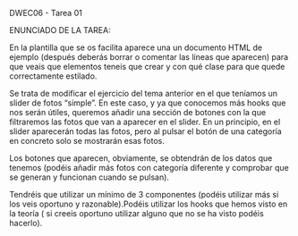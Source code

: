 DWEC06 - Tarea 01

ENUNCIADO DE LA TAREA:

En la plantilla que se os facilita aparece una un documento HTML de ejemplo (después deberás borrar o comentar las líneas que aparecen) para que veais que elementos teneis que crear y con qué clase para que quede correctamente estilado.

 

Se trata de modificar el ejercicio del tema anterior en el que teníamos un slider de fotos “simple”. En este caso, y ya que conocemos más hooks que nos serán útiles, queremos añadir una sección de botones con la que filtraremos las fotos que van a aparecer en el slider. En un principio, en el slider aparecerán todas las fotos, pero al pulsar el botón de una categoría en concreto solo se mostrarán esas fotos.

Los botones que aparecen, obviamente, se obtendrán de los datos que tenemos (podéis añadir más fotos con categoría diferente y comprobar que se generan y funcionan cuando se pulsan).

Tendréis que utilizar un mínimo de 3 componentes (podéis utilizar más si los veis oportuno y razonable).Podéis utilizar los hooks que hemos visto en la teoría ( si creeis oportuno utilizar alguno que no se ha visto podéis hacerlo).
